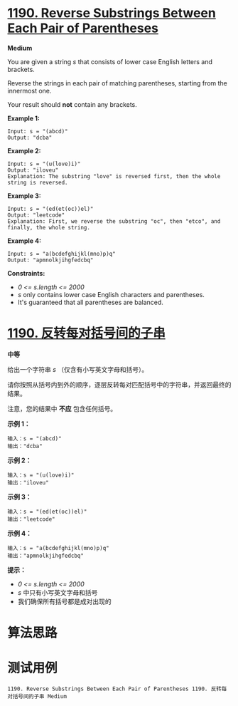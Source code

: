 # [1190. Reverse Substrings Between Each Pair of Parentheses][enTitle]

**Medium**

You are given a string  *s*  that consists of lower case English letters and brackets.

Reverse the strings in each pair of matching parentheses, starting from the innermost one.

Your result should **not**  contain any brackets.



**Example 1:** 

```
Input: s = "(abcd)"
Output: "dcba"

```

**Example 2:** 

```
Input: s = "(u(love)i)"
Output: "iloveu"
Explanation: The substring "love" is reversed first, then the whole string is reversed.

```

**Example 3:** 

```
Input: s = "(ed(et(oc))el)"
Output: "leetcode"
Explanation: First, we reverse the substring "oc", then "etco", and finally, the whole string.

```

**Example 4:** 

```
Input: s = "a(bcdefghijkl(mno)p)q"
Output: "apmnolkjihgfedcbq"

```



**Constraints:** 

-  *0 <= s.length <= 2000*  
-  *s*  only contains lower case English characters and parentheses. 
- It's guaranteed that all parentheses are balanced.


# [1190. 反转每对括号间的子串][cnTitle]

**中等**

给出一个字符串  *s* （仅含有小写英文字母和括号）。

请你按照从括号内到外的顺序，逐层反转每对匹配括号中的字符串，并返回最终的结果。

注意，您的结果中 **不应**  包含任何括号。



**示例 1：** 

```
输入：s = "(abcd)"
输出："dcba"

```

**示例 2：** 

```
输入：s = "(u(love)i)"
输出："iloveu"

```

**示例 3：** 

```
输入：s = "(ed(et(oc))el)"
输出："leetcode"

```

**示例 4：** 

```
输入：s = "a(bcdefghijkl(mno)p)q"
输出："apmnolkjihgfedcbq"

```



**提示：** 

-  *0 <= s.length <= 2000*  
-  *s*  中只有小写英文字母和括号 
- 我们确保所有括号都是成对出现的




# 算法思路

# 测试用例
```
1190. Reverse Substrings Between Each Pair of Parentheses 1190. 反转每对括号间的子串 Medium
```

[enTitle]: https://leetcode.com/problems/reverse-substrings-between-each-pair-of-parentheses/
[cnTitle]: https://leetcode-cn.com/problems/reverse-substrings-between-each-pair-of-parentheses/
